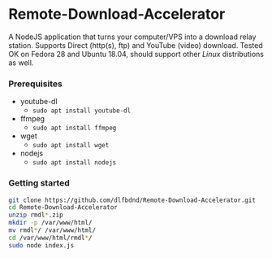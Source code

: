 # Remote-Download-Accelerator
A NodeJS application that turns your computer/VPS into a download relay station. Supports Direct (http(s), ftp) and YouTube (video) download.
Tested OK on Fedora 28 and Ubuntu 18.04, should support other *Linux* distributions as well. 
### Prerequisites
- youtube-dl
  - `sudo apt install youtube-dl`
- ffmpeg
  - `sudo apt install ffmpeg`
- wget
  - `sudo apt install wget`
- nodejs
  - `sudo apt install nodejs`
### Getting started
```bash
git clone https://github.com/dlfbdnd/Remote-Download-Accelerator.git
cd Remote-Download-Accelerator
unzip rmdl*.zip
mkdir -p /var/www/html/
mv rmdl*/ /var/www/html/
cd /var/www/html/rmdl*/
sudo node index.js
```
